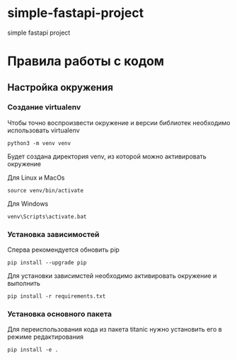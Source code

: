 # simple-fastapi-project
simple fastapi project

# Правила работы с кодом

## Настройка окружения

### Создание virtualenv
Чтобы точно воспроизвести окружение и версии библиотек необходимо использовать virtualenv
```
python3 -m venv venv
```

Будет создана директория venv, из которой можно активировать окружение

Для Linux и MacOs
```
source venv/bin/activate
```

Для Windows
```
venv\Scripts\activate.bat
```

### Установка зависимостей
Сперва рекомендуется обновить pip
```
pip install --upgrade pip
```

Для установки зависимстей необходимо активировать окружение и выполнить
```
pip install -r requirements.txt
```

### Установка основного пакета

Для переиспользования кода из пакета titanic нужно установить его в режиме редактирования
```
pip install -e .
```